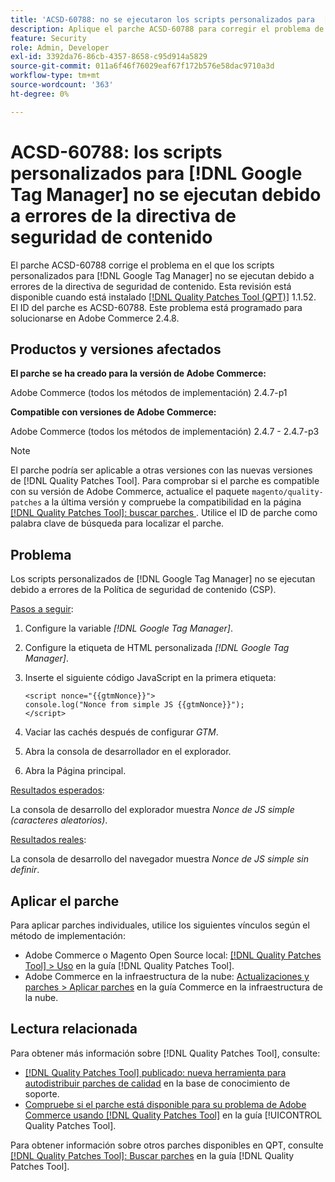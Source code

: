 ```yaml
---
title: 'ACSD-60788: no se ejecutaron los scripts personalizados para  [!DNL Google Tag Manager] debido a errores de CSP'
description: Aplique el parche ACSD-60788 para corregir el problema de Adobe Commerce en el que los scripts personalizados para [!DNL Google Tag Manager] no se ejecutan debido a errores de Política de seguridad de contenido (CSP).
feature: Security
role: Admin, Developer
exl-id: 3392da76-86cb-4357-8658-c95d914a5829
source-git-commit: 011a6f46f76029eaf67f172b576e58dac9710a3d
workflow-type: tm+mt
source-wordcount: '363'
ht-degree: 0%

---
```


# ACSD-60788: los scripts personalizados para [!DNL Google Tag Manager] no se ejecutan debido a errores de la directiva de seguridad de contenido

El parche ACSD-60788 corrige el problema en el que los scripts personalizados para [!DNL Google Tag Manager] no se ejecutan debido a errores de la directiva de seguridad de contenido. Esta revisión está disponible cuando está instalado [[!DNL Quality Patches Tool (QPT)]](https://experienceleague.adobe.com/en/docs/commerce-operations/tools/quality-patches-tool/quality-patches-tool-to-self-serve-quality-patches) 1.1.52. El ID del parche es ACSD-60788. Este problema está programado para solucionarse en Adobe Commerce 2.4.8.

## Productos y versiones afectados

**El parche se ha creado para la versión de Adobe Commerce:**

Adobe Commerce (todos los métodos de implementación) 2.4.7-p1

**Compatible con versiones de Adobe Commerce:**

Adobe Commerce (todos los métodos de implementación) 2.4.7 - 2.4.7-p3

>[!NOTE]
>
>El parche podría ser aplicable a otras versiones con las nuevas versiones de [!DNL Quality Patches Tool]. Para comprobar si el parche es compatible con su versión de Adobe Commerce, actualice el paquete `magento/quality-patches` a la última versión y compruebe la compatibilidad en la página [[!DNL Quality Patches Tool]: buscar parches ](https://experienceleague.adobe.com/tools/commerce-quality-patches/index.html). Utilice el ID de parche como palabra clave de búsqueda para localizar el parche.

## Problema

Los scripts personalizados de [!DNL Google Tag Manager] no se ejecutan debido a errores de la Política de seguridad de contenido (CSP).

<u>Pasos a seguir</u>:

1. Configure la variable *[!DNL Google Tag Manager]*.
1. Configure la etiqueta de HTML personalizada *[!DNL Google Tag Manager]*.
1. Inserte el siguiente código JavaScript en la primera etiqueta:

   ```
   <script nonce="{{gtmNonce}}">
   console.log("Nonce from simple JS {{gtmNonce}}");
   </script>
   ```

1. Vaciar las cachés después de configurar *GTM*.
1. Abra la consola de desarrollador en el explorador.
1. Abra la Página principal.

<u>Resultados esperados</u>:

La consola de desarrollo del explorador muestra *Nonce de JS simple (caracteres aleatorios)*.

<u>Resultados reales</u>:

La consola de desarrollo del navegador muestra *Nonce de JS simple sin definir*.

## Aplicar el parche

Para aplicar parches individuales, utilice los siguientes vínculos según el método de implementación:

* Adobe Commerce o Magento Open Source local: [[!DNL Quality Patches Tool] > Uso](/help/tools/quality-patches-tool/usage.md) en la guía [!DNL Quality Patches Tool].
* Adobe Commerce en la infraestructura de la nube: [Actualizaciones y parches > Aplicar parches](https://experienceleague.adobe.com/docs/commerce-cloud-service/user-guide/develop/upgrade/apply-patches.html) en la guía Commerce en la infraestructura de la nube.

## Lectura relacionada

Para obtener más información sobre [!DNL Quality Patches Tool], consulte:

* [[!DNL Quality Patches Tool] publicado: nueva herramienta para autodistribuir parches de calidad](https://experienceleague.adobe.com/en/docs/commerce-operations/tools/quality-patches-tool/quality-patches-tool-to-self-serve-quality-patches) en la base de conocimiento de soporte.
* [Compruebe si el parche está disponible para su problema de Adobe Commerce usando [!DNL Quality Patches Tool]](/help/tools/quality-patches-tool/patches-available-in-qpt/check-patch-for-magento-issue-with-magento-quality-patches.md) en la guía [!UICONTROL Quality Patches Tool].


Para obtener información sobre otros parches disponibles en QPT, consulte [[!DNL Quality Patches Tool]: Buscar parches](https://experienceleague.adobe.com/tools/commerce-quality-patches/index.html) en la guía [!DNL Quality Patches Tool].
